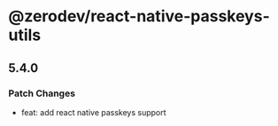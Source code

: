 # @zerodev/react-native-passkeys-utils

## 5.4.0

### Patch Changes

-   feat: add react native passkeys support
